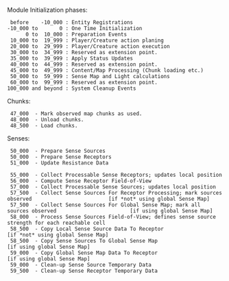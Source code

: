 Module Initialization phases:

     before    -10_000 : Entity Registrations
    -10_000 to       0 : One Time Initialization
          0 to  10_000 : Preparation Events
     10_000 to  19_999 : Player/Creature action planing
     20_000 to  29_999 : Player/Creature action execution
     30_000 to  34_999 : Reserved as extension point.
     35_000 to  39_999 : Apply Status Updates
     40_000 to  44_999 : Reserved as extension point.
     45_000 to  49_999 : Content/Map Processing (Chunk loading etc.)
     50_000 to  59_999 : Sense Map and Light calculations
     60_000 to  99_999 : Reserved as extension point.
    100_000 and beyond : System Cleanup Events


Chunks:

     47_000  - Mark observed map chunks as used.
     48_000  - Unload chunks.
     48_500  - Load chunks.

Senses:

     50_000  - Prepare Sense Sources
     50_000  - Prepare Sense Receptors
     51_000  - Update Resistance Data

     55_000  - Collect Processable Sense Receptors; updates local position
     56_000  - Compute Sense Receptor Field-of-View
     57_000  - Collect Processable Sense Sources; updates local position
     57_500  - Collect Sense Sources For Receptor Processing; mark sources observed                         [if *not* using global Sense Map]
     57_500  - Collect Sense Sources For Global Sense Map; mark all sources observed                        [if using global Sense Map]
     58_000  - Process Sense Sources Field-of-View; defines sense source strength for each reachable cell
     58_500  - Copy Local Sense Source Data To Receptor                                                     [if *not* using global Sense Map]
     58_500  - Copy Sense Sources To Global Sense Map                                                       [if using global Sense Map]
     59_000  - Copy Global Sense Map Data To Receptor                                                       [if using global Sense Map]
     59_000  - Clean-up Sense Source Temporary Data
     59_500  - Clean-up Sense Receptor Temporary Data